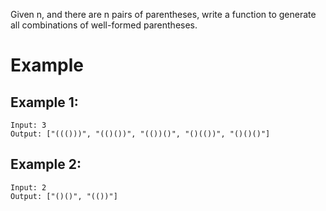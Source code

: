 Given n, and there are n pairs of parentheses, write a function to generate all combinations of well-formed parentheses.

# Example
## Example 1:
```
Input: 3
Output: ["((()))", "(()())", "(())()", "()(())", "()()()"]
```
## Example 2:
```
Input: 2
Output: ["()()", "(())"]
```